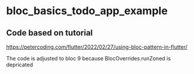 # bloc_basics_todo_app_example

## Code based on tutorial
https://petercoding.com/flutter/2022/02/27/using-bloc-pattern-in-flutter/

 The code is  adjusted to bloc 9 because BlocOverrides.runZoned is depricated